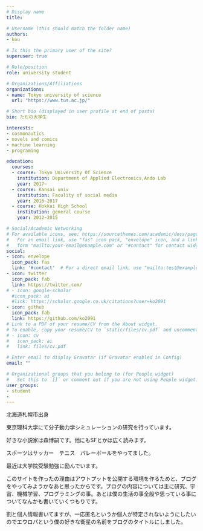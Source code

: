 ```yaml
---
# Display name
title: 

# Username (this should match the folder name)
authors:
- kou

# Is this the primary user of the site?
superuser: true

# Role/position
role: university student

# Organizations/Affiliations
organizations:
- name: Tokyo university of science 
  url: "https://www.tus.ac.jp/"

# Short bio (displayed in user profile at end of posts)
bio: ただの大学生

interests:
- cosmonautics
- novels and comics
- machine learning
- programing

education:
  courses:
  - course: Tokyo University Of Science 
    institution: Department of Applied Electronics,Ando Lab
    year: 2017~
  - course: Kansai univ
    institution: Faculity of social media
    year: 2016~2017
  - course: Hokkai High School
    institution: general course
    year: 2012~2015

# Social/Academic Networking
# For available icons, see: https://sourcethemes.com/academic/docs/page-builder/#icons
#   For an email link, use "fas" icon pack, "envelope" icon, and a link in the
#   form "mailto:your-email@example.com" or "#contact" for contact widget.
social:
- icon: envelope
  icon_pack: fas
  link: '#contact'  # For a direct email link, use "mailto:test@example.org".
- icon: twitter
  icon_pack: fab
  link: https://twitter.com/
# - icon: google-scholar
  #icon_pack: ai
  #link: https://scholar.google.co.uk/citations?user=ko2091
- icon: github
  icon_pack: fab
  link: https://github.com/ko2091
# Link to a PDF of your resume/CV from the About widget.
# To enable, copy your resume/CV to `static/files/cv.pdf` and uncomment the lines below.
# - icon: cv
#   icon_pack: ai
#   link: files/cv.pdf

# Enter email to display Gravatar (if Gravatar enabled in Config)
email: ""

# Organizational groups that you belong to (for People widget)
#   Set this to `[]` or comment out if you are not using People widget.
user_groups:
- student
- 
---
```


 北海道札幌市出身

 東京理科大学にて分子動力学シミュレーションの研究を行っています。

 好きな小説家は森博嗣です。他にもSFとかは広く読みます。

 スポーツはサッカー　テニス　バレーボールをやってました。

 最近は大学院受験勉強に励んでいます。

 このサイトを作ったの理由はアウトプットを公開する環境を作るためと、ブログをやってみようかなあと思ったからです。ブログの内容については主に研究、宇宙、機械学習、プログラミングの事。あとは僕の生活の事全般や思っている事についてなんかも書いていくつもりです。

 割と個人情報書いてますが、一応匿名というか個人が特定されないようにしたいのでエウロパという僕の好きな衛星の名前をブログのタイトルにしました。

